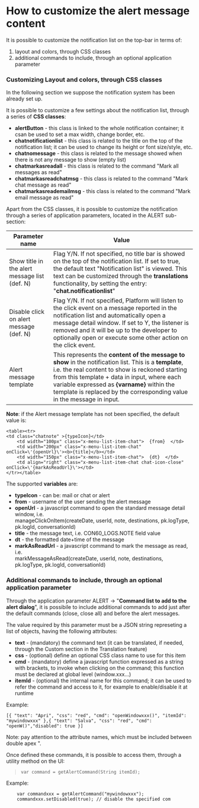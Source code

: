 # How to customize the alert message content

It is possible to customize the notification list on the top-bar in terms of:

1. layout and colors, through CSS classes
2. additional commands to include, through an optional application parameter



### Customizing Layout and colors, through CSS classes

In the following section we suppose the notification system has been already set up.

It is possible to customize a few settings about the notification list, through a series of **CSS classes**:

* **alertButton** - this class is linked to the whole notification container; it csan be used to set a max width, change border, etc.
* **chatnotificationlist** - this class is related to the title on the top of the notification list; it can be used to change its height or font size/style, etc.
* **chatnomessage** - this class is related to the message showed when there is not any message to show (empty list)
* **chatmarkasreadall** - this class is related to the command "Mark all messages as read"
* **chatmarkasreadchatmsg** - this class is related to the command "Mark chat message as read"
* **chatmarkasreademailmsg** - this class is related to the command "Mark email message as read"

Apart from the CSS classes, it is possible to customize the notification through a series of application parameters, located in the ALERT sub-section:

| Parameter name                                | Value                                                                                                                                                                                                                                                                                                                              |
| --------------------------------------------- | ---------------------------------------------------------------------------------------------------------------------------------------------------------------------------------------------------------------------------------------------------------------------------------------------------------------------------------- |
| Show title in the alert message list (def. N) | Flag Y/N. If not specified, no title bar is showed on the top of the notification list. If set to true, the default text "Notification list" is viewed. This text can be customized through the **translations** functionality, by setting the entry: "**chat.notificationlist**"                                                  |
| Disable click on alert message (def. N)       | Flag Y/N. If not specified, Platform will listen to the click event on a message reported in the notification list and automatically open a message detail window. If set to Y, the listener is removed and it will be up to the developer to optionally open or execute some other action on the click event.                     |
| Alert message template                        | This represents the **content of the message to show** in the notification list. This is a **template**, i.e. the real content to show is reckoned starting from this template + data in input, where each variable expressed as **{varname}** within the template is replaced by the corresponding value in the message in input. |

**Note**: if the Alert message template has not been specified, the default value is:

```
<table><tr>
<td class="chatnote" >{typeIcon}</td>
    <td width="100px" class="x-menu-list-item-chat">  {from}  </td>
    <td width="200px" class="x-menu-list-item-chat" onClick=\'{openUrl}\'><b>{title}</b></td>
    <td width="150px" class="x-menu-list-item-chat">  {dt}  </td>
    <td align="right" class="x-menu-list-item-chat chat-icon-close" onClick=\'{markAsReadUrl}\'></td>
</tr></table>
```

The supported **variables** are:

* **typeIcon** - can be: mail or chat or alert
* **from** - username of the user sending the alert message
* **openUrl** - a javascript command to open the standard message detail window, i.e. \
  manageClickOnItem(createDate, userId, note, destinations, pk.logType, pk.logId, conversationId)
* **title** - the message text, i.e. CON60\_LOGS.NOTE field value
* **dt** - the formatted date+time of the message&#x20;
* **markAsReadUrl** - a javascript command to mark the message as read, i.e. \
  markMessageAsRead(createDate, userId, note, destinations, pk.logType, pk.logId, conversationId)



### Additional commands to include, through an optional application parameter

Through the application parameter ALERT -> "**Command list to add to the alert dialog**", it is possibile to include additional commands to add just after the default commands (close, close all) and before the alert messages.

The value required by this parameter must be a JSON string represeting a list of objects, having the following attributes:

* **text** - (mandatory) the command text (it can be translated, if needed, through the Custom section in the Translation feature)
* **css** - (optional) define an optional CSS class name to use for this item
* **cmd** - (mandatory) define a javascript function expressed as a string with brackets, to invoke when clicking on the command; this function must be declared at global level (window.xxx...)
* **itemId** - (optional) the internal name for this command; it can be used to refer the command and access to it, for example to enable/disable it at runtime

Example:

```
[{ "text": "Apri", "css": "red", "cmd": "openWindowxxx()", "itemId": "mywindowxxx" },{ "text": "Salva", "css": "red", "cmd": "openW()","disabled": true }]
```

Note: pay attention to the attribute names, which must be included between double apex ".

Once defined these commands, it is possible to access them, through a utility method on the UI:

> ```
> var command = getAlertCommand(String itemId);
> ```

Example:

```
    var commandxxx = getAlertCommand("mywindowxxx");
    commandxxx.setDisabled(true); // disable the specified com

```
